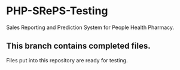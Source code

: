 # PHP-SRePS-Testing
Sales Reporting and Prediction System for People Health Pharmacy.
## This branch contains completed files.
Files put into this repository are ready for testing.
